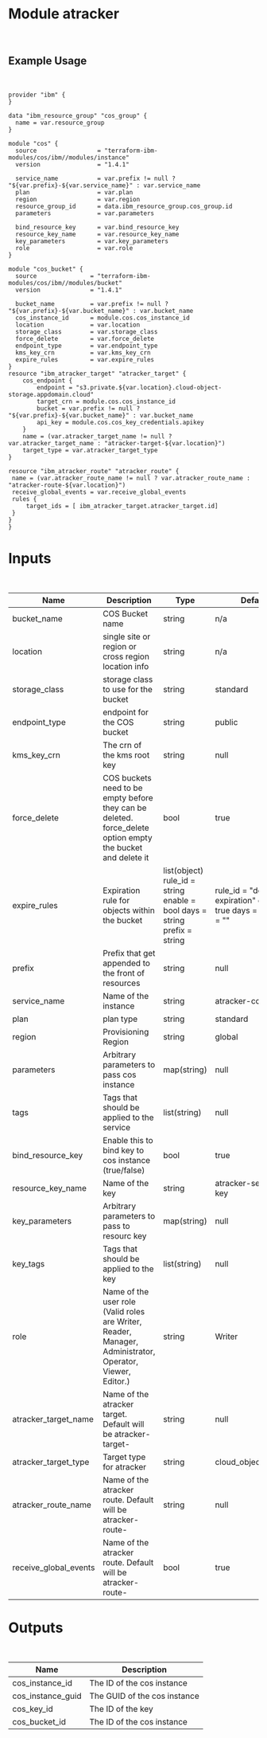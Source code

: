 # Module atracker
<br/>

## Example Usage
<br/>

```
provider "ibm" {
}

data "ibm_resource_group" "cos_group" {
  name = var.resource_group
}

module "cos" {
  source                 = "terraform-ibm-modules/cos/ibm//modules/instance"
  version                = "1.4.1"

  service_name           = var.prefix != null ? "${var.prefix}-${var.service_name}" : var.service_name
  plan                   = var.plan
  region                 = var.region
  resource_group_id      = data.ibm_resource_group.cos_group.id
  parameters             = var.parameters

  bind_resource_key      = var.bind_resource_key
  resource_key_name      = var.resource_key_name
  key_parameters         = var.key_parameters
  role                   = var.role
}

module "cos_bucket" {
  source               = "terraform-ibm-modules/cos/ibm//modules/bucket"
  version              = "1.4.1"

  bucket_name          = var.prefix != null ? "${var.prefix}-${var.bucket_name}" : var.bucket_name 
  cos_instance_id      = module.cos.cos_instance_id
  location             = var.location
  storage_class        = var.storage_class
  force_delete         = var.force_delete
  endpoint_type        = var.endpoint_type
  kms_key_crn          = var.kms_key_crn
  expire_rules         = var.expire_rules
}
resource "ibm_atracker_target" "atracker_target" {
    cos_endpoint {
        endpoint = "s3.private.${var.location}.cloud-object-storage.appdomain.cloud"
        target_crn = module.cos.cos_instance_id
        bucket = var.prefix != null ? "${var.prefix}-${var.bucket_name}" : var.bucket_name 
        api_key = module.cos.cos_key_credentials.apikey
    }
    name = (var.atracker_target_name != null ? var.atracker_target_name : "atracker-target-${var.location}")
    target_type = var.atracker_target_type
}

resource "ibm_atracker_route" "atracker_route" {
 name = (var.atracker_route_name != null ? var.atracker_route_name : "atracker-route-${var.location}")
 receive_global_events = var.receive_global_events
 rules {
     target_ids = [ ibm_atracker_target.atracker_target.id]
 }
}
}
```

# Inputs
<br/>

| Name        | Description      | Type    | Default | Required |
|-------------|------------------|---------|---------|----------|
|bucket_name       |COS Bucket name 		   |  string    | n/a        | yes     |
|location| single site or region or cross region location info           | string        | n/a        | no     |
|storage_class         |storage class to use for the bucket             | string        | standard        | yes     |
|endpoint_type        |endpoint for the COS bucket             | string        | public        | yes     |
|kms_key_crn         |The crn of the kms root key             |string         | null        | no      |
|force_delete | COS buckets need to be empty before they can be deleted. force_delete option empty the bucket and delete it | bool | true | yes |
|expire_rules        |Expiration rule for objects within the bucket             | list(object)     rule_id = string enable  = bool days    = string prefix  = string |  rule_id = "default-expiration" enable  = true  days    = 90 prefix  = ""        | yes     |
|prefix            | Prefix that get appended to the front of resources| string       |  null       |  no    |
|service_name      | Name of the instance  | string | atracker-cos        | yes     |
|plan              | plan type            | string        | standard        | yes      |
|region            | Provisioning Region  | string    | global        | yes     |
|parameters        |Arbitrary parameters to pass cos instance    | map(string)   | null        |  no    |
|tags              | Tags that should be applied to the service | list(string) | null | no |
|bind_resource_key |Enable this to bind key to cos instance (true/false)   |  bool       | true        | no     |
|resource_key_name | Name of the key | string | atracker-service-key | yes|
|key_parameters    |Arbitrary parameters to pass to resourc key |map(string)         |  null       |  no    |
|key_tags          |Tags that should be applied to the key | list(string) | null | no |
|role              | Name of the user role (Valid roles are Writer, Reader, Manager, Administrator, Operator, Viewer, Editor.) |string| Writer | yes  |
|atracker_target_name| Name of the atracker target.  Default will be atracker-target-<region> | string | null | no |
|atracker_target_type | Target type for atracker | string | cloud_object_storage | yes | 
|atracker_route_name | Name of the atracker route.  Default will be atracker-route-<region> | string| null | no |
|receive_global_events | Name of the atracker route.  Default will be atracker-route-<region> | bool | true | yes 


# Outputs
<br/>

|Name        | Description |
|------------|-------------|
|cos_instance_id |The ID of the cos instance |
|cos_instance_guid | The GUID of the cos instance |
|cos_key_id | The ID of the key |
|cos_bucket_id |The ID of the cos instance |
